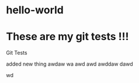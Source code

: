 # hello-world


These are my git tests !!!
==============================
Git Tests


added new thing
awdaw 
wa awd 
awd awddaw
dawd

wd